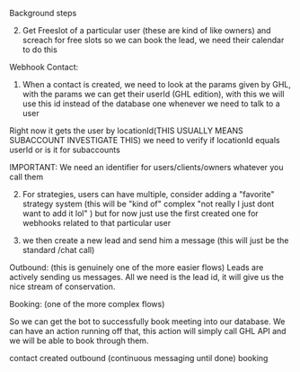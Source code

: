 
Background steps

2. Get Freeslot of a particular user (these are kind of like owners) and screach for free slots so we can book the lead, we need their calendar to do this

Webhook
Contact:
1. When a contact is created, we need to look at the params given by GHL, with the params we can get their userId (GHL edition), with this we will use
this id instead of the database one whenever we need to talk to a user

Right now it gets the user by locationId(THIS USUALLY MEANS SUBACCOUNT INVESTIGATE THIS)
we need to verify if locationId equals userId or is it for subaccounts

IMPORTANT: We need an identifier for users/clients/owners whatever you call them


2. For strategies, users can have multiple, consider adding a "favorite" strategy system (this will be "kind of" complex "not really I just dont want to add it lol" ) but for now just use the first created one for webhooks related to that particular user

4. we then create a new lead and send him a message (this will just be the standard /chat call)

Outbound: (this is genuinely one of the more easier flows)
Leads are actively sending us messages. 
All we need is the lead id, it will give us the nice stream of conservation.

Booking: (one of the more complex flows)

So we can get the bot to successfully book meeting into our database.
We can have an action running off that, this action will simply call GHL API
and we will be able to book through them.


contact created
outbound (continuous messaging until done)
booking